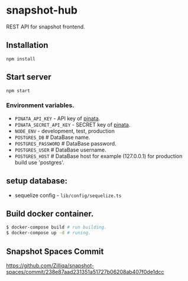 # snapshot-hub 

REST API for snapshot frontend.

## Installation
```
npm install
```

## Start server
```
npm start
```

### Environment variables.
  * `PINATA_API_KEY` - API key of [pinata](https://pinata.cloud/).
  * `PINATA_SECRET_API_KEY` - SECRET key of [pinata](https://pinata.cloud/).
  * `NODE_ENV` - development, test, production
  * `POSTGRES_DB` # DataBase name.
  * `POSTGRES_PASSWORD` # DataBase password.
  * `POSTGRES_USER` # DataBase username.
  * `POSTGRES_HOST` # DataBase host for example (127.0.0.1) for production build use 'postgres'.

## setup database:
  * sequelize config - `lib/config/sequelize.ts`

## Build docker container.

```bash
$ docker-compose build # run building.
$ docker-compose up -d # runing.
```

## Snapshot Spaces Commit
https://github.com/Zilliqa/snapshot-spaces/commit/238e87aad231351a51727b06208ab407f0de1dcc


